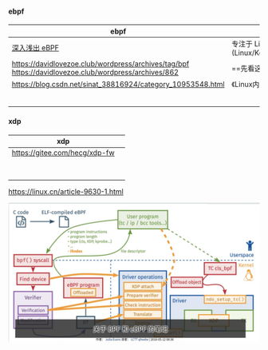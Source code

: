 

#### ebpf

| ebpf                                                         |                                                              |
| ------------------------------------------------------------ | ------------------------------------------------------------ |
| [深入浅出 eBPF](https://www.ebpf.top/)                       | 专注于 Linux 内核技术eBPF (Linux/Kernel/XDP/BCC/BPFTrace/Cillium) |
| https://davidlovezoe.club/wordpress/archives/tag/bpf<br/>https://davidlovezoe.club/wordpress/archives/862 | ==先看这个系列，跟着做实验==                                 |
| https://blog.csdn.net/sinat_38816924/category_10953548.html  | 《Linux内核观测技术BPF》阅读笔记                             |
|                                                              |                                                              |
|                                                              |                                                              |
|                                                              |                                                              |
|                                                              |                                                              |
|                                                              |                                                              |
|                                                              |                                                              |





#### xdp

| xdp                           |      |
| ----------------------------- | ---- |
| https://gitee.com/hecg/xdp-fw |      |
|                               |      |
|                               |      |
|                               |      |
|                               |      |
|                               |      |
|                               |      |
|                               |      |
|                               |      |



https://linux.cn/article-9630-1.html

![](2021-12-03_09-54.png)



